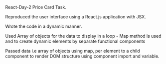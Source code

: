 React-Day-2 Price Card Task.

Reproduced the user interface using a React.js application with JSX.

Wrote the code in a dynamic manner.

Used Array of objects for the data to display in a loop - Map method is used and to create dynamic elements by separate functional components

Passed data i.e array of objects using map, per element to a child component to render DOM structure using component import and variable.